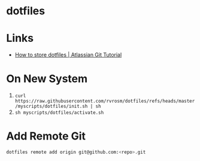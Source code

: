 # dotfiles

# Links

* [How to store dotfiles | Atlassian Git Tutorial](https://www.atlassian.com/git/tutorials/dotfiles)

# On New System

1. `curl https://raw.githubusercontent.com/rvrosm/dotfiles/refs/heads/master/myscripts/dotfiles/init.sh | sh`
2. `sh myscripts/dotfiles/activate.sh`

# Add Remote Git

```sh
dotfiles remote add origin git@github.com:<repo>.git
```


